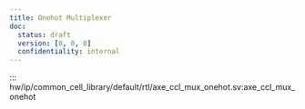 ```yaml
---
title: Onehot Multiplexer
doc:
  status: draft
  version: [0, 0, 0]
  confidentiality: internal
---
```


::: hw/ip/common_cell_library/default/rtl/axe_ccl_mux_onehot.sv:axe_ccl_mux_onehot
